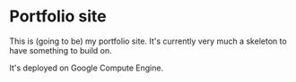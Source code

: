 # Portfolio site

This is (going to be) my portfolio site. It's currently very much a skeleton to have something to build on.

It's deployed on Google Compute Engine.